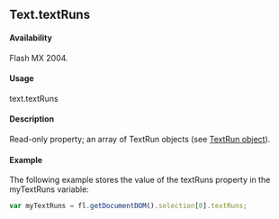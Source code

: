 ## Text.textRuns

#### Availability

Flash MX 2004.

#### Usage

text.textRuns

#### Description

Read-only property; an array of TextRun objects (see [TextRun object](../TextRun_object/TextRun_summary.md)).

#### Example

The following example stores the value of the textRuns property in the myTextRuns variable:

```javascript
var myTextRuns = fl.getDocumentDOM().selection[0].textRuns;
```
